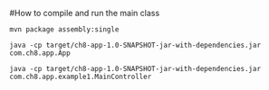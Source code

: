 #How to compile and run the main class
```
mvn package assembly:single  

java -cp target/ch8-app-1.0-SNAPSHOT-jar-with-dependencies.jar com.ch8.app.App    
   
java -cp target/ch8-app-1.0-SNAPSHOT-jar-with-dependencies.jar com.ch8.app.example1.MainController

 

```








